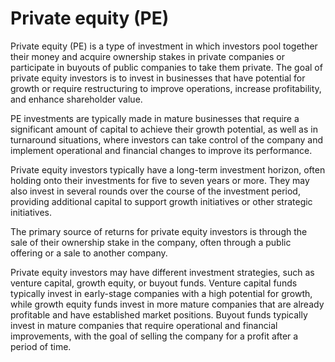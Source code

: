 # Private equity (PE)

Private equity (PE) is a type of investment in which investors pool together their money and acquire ownership stakes in private companies or participate in buyouts of public companies to take them private. The goal of private equity investors is to invest in businesses that have potential for growth or require restructuring to improve operations, increase profitability, and enhance shareholder value.

PE investments are typically made in mature businesses that require a significant amount of capital to achieve their growth potential, as well as in turnaround situations, where investors can take control of the company and implement operational and financial changes to improve its performance.

Private equity investors typically have a long-term investment horizon, often holding onto their investments for five to seven years or more. They may also invest in several rounds over the course of the investment period, providing additional capital to support growth initiatives or other strategic initiatives.

The primary source of returns for private equity investors is through the sale of their ownership stake in the company, often through a public offering or a sale to another company.

Private equity investors may have different investment strategies, such as venture capital, growth equity, or buyout funds. Venture capital funds typically invest in early-stage companies with a high potential for growth, while growth equity funds invest in more mature companies that are already profitable and have established market positions. Buyout funds typically invest in mature companies that require operational and financial improvements, with the goal of selling the company for a profit after a period of time.
